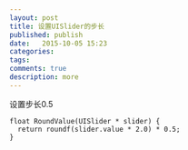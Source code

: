 ```yaml
---
layout: post
title: 设置UISlider的步长
published: publish
date:   2015-10-05 15:23
categories:
tags:
comments: true
description: more
---
```


设置步长0.5

```
float RoundValue(UISlider * slider) {
  return roundf(slider.value * 2.0) * 0.5;
}
```
